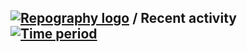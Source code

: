 
## [![Repography logo](https://images.repography.com/logo.svg)](https://repography.com) / Recent activity [![Time period](https://images.repography.com/27248615/Sikholly/MyCloundMusic/recent-activity/67f79ede537aec1d0a079030292cdd2f_badge.svg)](https://repography.com)
